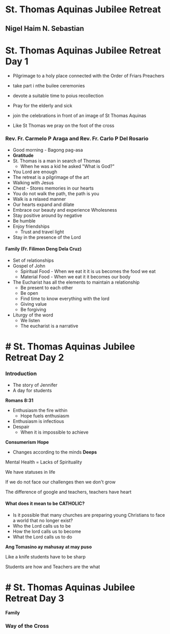 

# St. Thomas Aquinas Jubilee Retreat

## Nigel Haim N. Sebastian
# St. Thomas Aquinas Jubilee Retreat Day 1

- Pilgrimage to a holy place connected with the Order of Friars Preachers
- take part i nthe builee ceremonies 
- devote a suitable time to poius recollection 
- Pray for the elderly and sick 
- join the celebrations in front of an image of St Thomas Aquinas


- Like St Thomas we pray on the foot of the cross 

### Rev. Fr. Carmelo P Araga and Rev. Fr. Carlo P Del Rosario
- Good morning - Bagong pag-asa
- **Gratitude**
- St. Thomas is a man in search of Thomas 
	- When he was a kid he asked "What is God?"
- You Lord are enough 
- The retreat is a pilgrimage of the art 
- Walking with Jesus 
- Chest - Stores memories in our hearts 
- You do not walk the path, the path is you 
- Walk is a relaxed manner 
- Our hearts expand and dilate 
- Embrace our beauty and experience Wholesness 
- Stay positive around by negative 
- Be humble 
- Enjoy friendships 
	- Trust and travel light 
- Stay in the presence of the Lord 

#### Family (Fr. Filimon Deng Dela Cruz)
- Set of relationships 
- Gospel of John 
	- Spiritual Food - When we eat it it is us becomes the food we eat
	- Material Food - When we eat it it becomes our body 
- The Eucharist has all the elements to maintain a relationship
	- Be present to each other 
	- Be open 
	- Find time to know everything with the lord
	- Giving value 
	- Be forgiving
- Liturgy of the word
	- We listen 
	- The eucharist is a narrative 

# # St. Thomas Aquinas Jubilee Retreat Day 2

### Introduction
- The story of Jennifer 
- A day for students 

**Romans 8:31**
- Enthusiasm the fire within 
	- Hope fuels enthusiasm
- Enthusiasm is infectious
- Despair 
	- When it is impossible to achieve 

**Consumerism**
**Hope**
- Changes according to the minds 
**Deeps**

Mental Health = Lacks of Spirituality 


We have statuses in life 

If we do not face our challenges then we don't grow 

The difference of google and teachers, teachers have heart

#### What does it mean to be CATHOLIC?
- Is it possible that many churches are preparing young Christians to face a world that no longer exist?
- Who the Lord calls us to be 
- How the lord calls us to become 
- What the Lord calls us to do 

**Ang Tomasino ay mahusay at may puso**

Like a knife students have to be sharp

Students are how and Teachers are the what 


# # St. Thomas Aquinas Jubilee Retreat Day 3

#### Family

### Way of the Cross